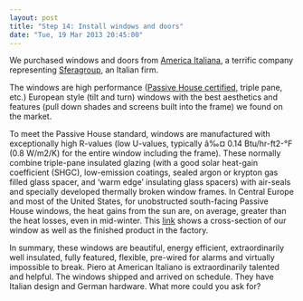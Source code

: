 ```yaml
---
layout: post
title: "Step 14: Install windows and doors"
date: "Tue, 19 Mar 2013 20:45:00"
---
```


We purchased windows and doors from [America Italiana](http://www.americaitaliana.com/), a terrific company representing [Sferagroup](http://www.sfera-group.it/english/), an Italian firm.

The windows are high performance ([Passive House certified](http://www.passivehouse.us/passiveHouse/PassiveHouseInfo.html), triple pane, etc.) European style (tilt and turn) windows with the best aesthetics and features (pull down shades and screens built into the frame) we found on the market.

To meet the Passive House standard, windows are manufactured with exceptionally high R-values (low U-values, typically â‰¤ 0.14 Btu/hr-ft2-°F (0.8 W/m2/K) for the entire window including the frame). These normally combine triple-pane insulated glazing (with a good solar heat-gain coefficient (SHGC), low-emission coatings, sealed argon or krypton gas filled glass spacer, and ‘warm edge’ insulating glass spacers) with air-seals and specially developed thermally broken window frames. In Central Europe and most of the United States, for unobstructed south-facing Passive House windows, the heat gains from the sun are, on average, greater than the heat losses, even in mid-winter. This [link](http://www.americaitaliana.com/showcase-palo-alto-c.html) shows a cross-section of our window as well as the finished product in the factory.

In summary, these windows are beautiful, energy efficient, extraordinarily well insulated, fully featured, flexible, pre-wired for alarms and virtually impossible to break. Piero at American Italiano is extraordinarily talented and helpful. The windows shipped and arrived on schedule. They have Italian design and German hardware. What more could you ask for? 